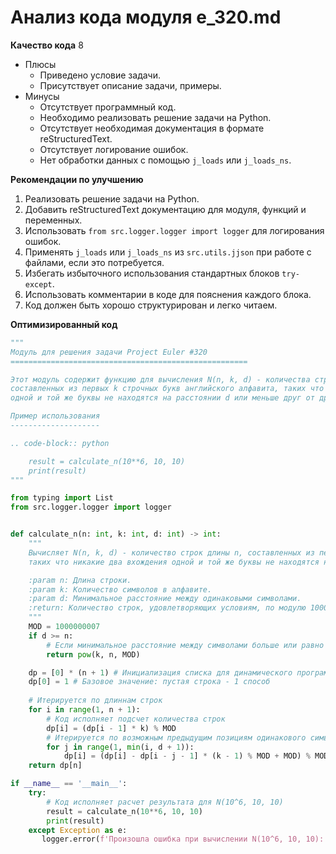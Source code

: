 # Анализ кода модуля e_320.md

**Качество кода**
8
-   Плюсы
    -   Приведено условие задачи.
    -   Присутствует описание задачи, примеры.
-   Минусы
    -   Отсутствует программный код.
    -   Необходимо реализовать решение задачи на Python.
    -   Отсутствует необходимая документация в формате reStructuredText.
    -   Отсутствует логирование ошибок.
    -   Нет обработки данных с помощью `j_loads` или `j_loads_ns`.

**Рекомендации по улучшению**

1.  Реализовать решение задачи на Python.
2.  Добавить reStructuredText документацию для модуля, функций и переменных.
3.  Использовать `from src.logger.logger import logger` для логирования ошибок.
4.  Применять `j_loads` или `j_loads_ns` из `src.utils.jjson` при работе с файлами, если это потребуется.
5.  Избегать избыточного использования стандартных блоков `try-except`.
6.  Использовать комментарии в коде для пояснения каждого блока.
7.  Код должен быть хорошо структурирован и легко читаем.

**Оптимизированный код**

```python
"""
Модуль для решения задачи Project Euler #320
=====================================================

Этот модуль содержит функцию для вычисления N(n, k, d) - количества строк длины n,
составленных из первых k строчных букв английского алфавита, таких что никакие два вхождения
одной и той же буквы не находятся на расстоянии d или меньше друг от друга.

Пример использования
--------------------

.. code-block:: python

    result = calculate_n(10**6, 10, 10)
    print(result)
"""

from typing import List
from src.logger.logger import logger


def calculate_n(n: int, k: int, d: int) -> int:
    """
    Вычисляет N(n, k, d) - количество строк длины n, составленных из первых k строчных букв английского алфавита,
    таких что никакие два вхождения одной и той же буквы не находятся на расстоянии d или меньше друг от друга.

    :param n: Длина строки.
    :param k: Количество символов в алфавите.
    :param d: Минимальное расстояние между одинаковыми символами.
    :return: Количество строк, удовлетворяющих условиям, по модулю 1000000007.
    """
    MOD = 1000000007
    if d >= n:
        # Если минимальное расстояние между символами больше или равно длине строки, то любая строка подходит
        return pow(k, n, MOD)

    dp = [0] * (n + 1) # Инициализация списка для динамического программирования
    dp[0] = 1 # Базовое значение: пустая строка - 1 способ
    
    # Итерируется по длиннам строк
    for i in range(1, n + 1):
        # Код исполняет подсчет количества строк
        dp[i] = (dp[i - 1] * k) % MOD
        # Итерируется по возможным предыдущим позициям одинакового символа
        for j in range(1, min(i, d + 1)):
            dp[i] = (dp[i] - dp[i - j - 1] * (k - 1) % MOD + MOD) % MOD  # Код исполняет вычитание недопустимых комбинаций
    return dp[n]

if __name__ == '__main__':
    try:
        # Код исполняет расчет результата для N(10^6, 10, 10)
        result = calculate_n(10**6, 10, 10)
        print(result)
    except Exception as e:
       logger.error(f'Произошла ошибка при вычислении N(10^6, 10, 10): {e}')
```